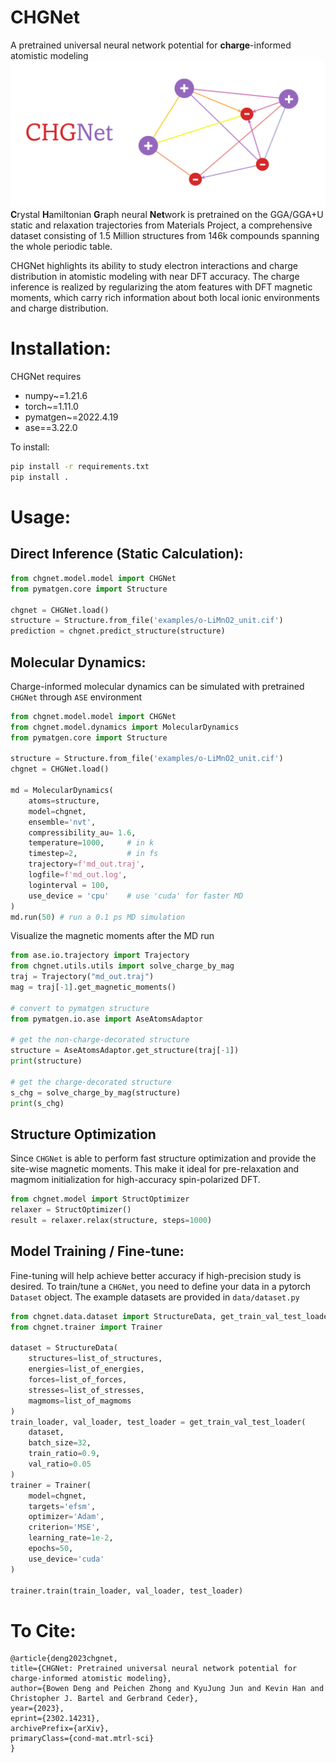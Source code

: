 # CHGNet
A pretrained universal neural network potential for
**charge**-informed atomistic modeling
![chgnet](./chgnet-logo.png)
**C**rystal **H**amiltonian **G**raph neural **Net**work is pretrained on the GGA/GGA+U static and relaxation trajectories from Materials Project, 
a comprehensive dataset consisting of 1.5 Million structures from 146k compounds spanning the whole periodic table.

CHGNet highlights its ability to study electron interactions and charge distribution 
in atomistic modeling with near DFT accuracy. The charge inference is realized by regularizing the atom features with 
DFT magnetic moments, which carry rich information about both local ionic environments and charge distribution.

# Installation:
CHGNet requires
- numpy~=1.21.6
- torch~=1.11.0
- pymatgen~=2022.4.19
- ase==3.22.0

To install:
```bash
pip install -r requirements.txt
pip install .
```

# Usage:
## Direct Inference (Static Calculation):
```python
from chgnet.model.model import CHGNet
from pymatgen.core import Structure

chgnet = CHGNet.load()
structure = Structure.from_file('examples/o-LiMnO2_unit.cif')
prediction = chgnet.predict_structure(structure)
```

## Molecular Dynamics:
Charge-informed molecular dynamics can be simulated with pretrained `CHGNet` through `ASE` environment
```python
from chgnet.model.model import CHGNet
from chgnet.model.dynamics import MolecularDynamics
from pymatgen.core import Structure

structure = Structure.from_file('examples/o-LiMnO2_unit.cif')
chgnet = CHGNet.load()

md = MolecularDynamics(
    atoms=structure,
    model=chgnet,
    ensemble='nvt',
    compressibility_au= 1.6,
    temperature=1000,     # in k
    timestep=2,           # in fs
    trajectory=f'md_out.traj',
    logfile=f'md_out.log',
    loginterval = 100,
    use_device = 'cpu'    # use 'cuda' for faster MD
)
md.run(50) # run a 0.1 ps MD simulation
```
Visualize the magnetic moments after the MD run
```python
from ase.io.trajectory import Trajectory
from chgnet.utils.utils import solve_charge_by_mag
traj = Trajectory("md_out.traj")
mag = traj[-1].get_magnetic_moments()

# convert to pymatgen structure
from pymatgen.io.ase import AseAtomsAdaptor

# get the non-charge-decorated structure
structure = AseAtomsAdaptor.get_structure(traj[-1])
print(structure)

# get the charge-decorated structure
s_chg = solve_charge_by_mag(structure)
print(s_chg)
```
## Structure Optimization
Since `CHGNet` is able to perform fast structure optimization and 
provide the site-wise magnetic moments. This make it ideal for pre-relaxation and
magmom initialization for high-accuracy spin-polarized DFT.
```python
from chgnet.model import StructOptimizer
relaxer = StructOptimizer()
result = relaxer.relax(structure, steps=1000)
```



## Model Training / Fine-tune:
Fine-tuning will help achieve better accuracy if high-precision study
is desired. To train/tune a `CHGNet`, you need to define your data in a
pytorch `Dataset` object. The example datasets are provided in `data/dataset.py`
```python
from chgnet.data.dataset import StructureData, get_train_val_test_loader
from chgnet.trainer import Trainer

dataset = StructureData(
    structures=list_of_structures,
    energies=list_of_energies,
    forces=list_of_forces,
    stresses=list_of_stresses,
    magmoms=list_of_magmoms
)
train_loader, val_loader, test_loader = get_train_val_test_loader(
    dataset,
    batch_size=32,
    train_ratio=0.9,
    val_ratio=0.05
)
trainer = Trainer(
    model=chgnet,
    targets='efsm',
    optimizer='Adam',
    criterion='MSE',
    learning_rate=1e-2,
    epochs=50,
    use_device='cuda'
)

trainer.train(train_loader, val_loader, test_loader)
```

# To Cite:
```text
@article{deng2023chgnet,
title={CHGNet: Pretrained universal neural network potential for charge-informed atomistic modeling}, 
author={Bowen Deng and Peichen Zhong and KyuJung Jun and Kevin Han and Christopher J. Bartel and Gerbrand Ceder},
year={2023},
eprint={2302.14231},
archivePrefix={arXiv},
primaryClass={cond-mat.mtrl-sci}
}
```
